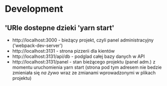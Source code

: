# Development

## 'URle dostepne dzieki 'yarn start'


- http://localhost:3000 - bieżący projekt, czyli panel administracyjny ('webpack-dev-server')
 - http://localhost:3131 - strona pizzerii dla kientów
 - http://localhost:3131/api/db   - podglad całej bazy danych w API
 - http://localhost:3131/panel  - stan bieżącego projektu (panel adm.) z momentu uruchomienia yarn start (strona pod tym adresem nie bedzie zmieniała się *na żywo* wraz  ze zmianami wprowadzonymi w plikach projektu)

